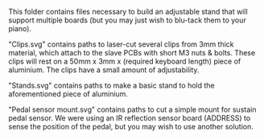 This folder contains files necessary to build an adjustable stand that will support multiple boards (but you may just wish to blu-tack them to your piano).

"Clips.svg" contains paths to laser-cut several clips from 3mm thick material, which attach to the slave PCBs with short M3 nuts & bolts. These clips will rest on a 50mm x 3mm x (required keyboard length) piece of aluminium. The clips have a small amount of adjustability.

"Stands.svg" contains paths to make a basic stand to hold the aforementioned piece of aluminium.

"Pedal sensor mount.svg" contains paths to cut a simple mount for sustain pedal sensor. We were using an IR reflection sensor board (ADDRESS) to sense the position of the pedal, but you may wish to use another solution.